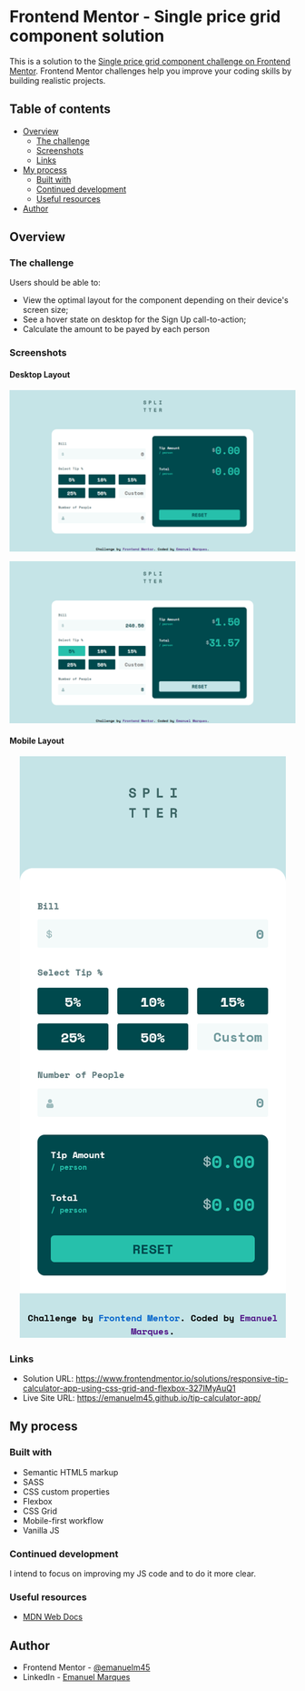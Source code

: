 # Frontend Mentor - Single price grid component solution

This is a solution to the [Single price grid component challenge on Frontend Mentor](https://www.frontendmentor.io/challenges/single-price-grid-component-5ce41129d0ff452fec5abbbc). Frontend Mentor challenges help you improve your coding skills by building realistic projects. 

## Table of contents

- [Overview](#overview)
  - [The challenge](#the-challenge)
  - [Screenshots](#screenshots)
  - [Links](#links)
- [My process](#my-process)
  - [Built with](#built-with)
  - [Continued development](#continued-development)
  - [Useful resources](#useful-resources)
- [Author](#author)

## Overview

### The challenge

Users should be able to:

- View the optimal layout for the component depending on their device's screen size;
- See a hover state on desktop for the Sign Up call-to-action;
- Calculate the amount to be payed by each person

### Screenshots

#### Desktop Layout 

![Desktop](https://github.com/emanuelm45/portfolio-images/blob/main/tip-calculator-app/desktop.png)

![Desktop-2](https://github.com/emanuelm45/portfolio-images/blob/main/tip-calculator-app/desktop2.png)

#### Mobile Layout

<p align="center">
  <img src="https://github.com/emanuelm45/portfolio-images/blob/main/tip-calculator-app/mobile.png">
</p>

### Links

- Solution URL: https://www.frontendmentor.io/solutions/responsive-tip-calculator-app-using-css-grid-and-flexbox-327IMyAuQ1
- Live Site URL: https://emanuelm45.github.io/tip-calculator-app/
## My process

### Built with

- Semantic HTML5 markup
- SASS
- CSS custom properties
- Flexbox
- CSS Grid
- Mobile-first workflow
- Vanilla JS

### Continued development

I intend to focus on improving my JS code and to do it more clear.

### Useful resources

- [MDN Web Docs](https://developer.mozilla.org/pt-BR/)

## Author

- Frontend Mentor - [@emanuelm45](https://www.frontendmentor.io/profile/@emanuelm45)
- LinkedIn - [Emanuel Marques](https://www.linkedin.com/in/emanuel-marques-541617215/)
